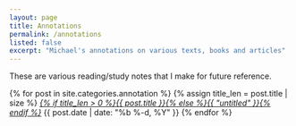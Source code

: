 ```yaml
---
layout: page
title: Annotations
permalink: /annotations
listed: false
excerpt: "Michael's annotations on various texts, books and articles"
---
```


These are various reading/study notes that I make for future reference.  

{% for post in site.categories.annotation %}
	{% assign title_len = post.title | size %}
  <i class="post-list-title"><a href="{{ post.url | prepend: site.baseurl }}">{% if title_len > 0 %}{{ post.title }}{% else %}{{ "untitled" }}{% endif %}</a></i>
  <span class="post-meta">{{ post.date | date: "%b %-d, %Y" }}</span>
{% endfor %}
